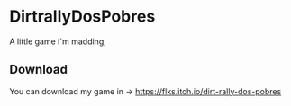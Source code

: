 # DirtrallyDosPobres
A little game i´m madding, 

## Download
You can download my game in -> https://flks.itch.io/dirt-rally-dos-pobres
